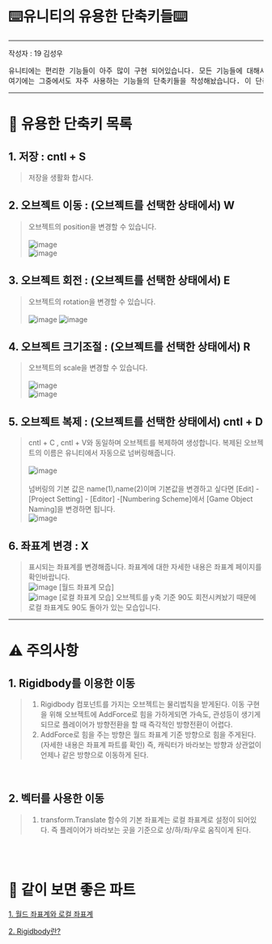 # ⌨️유니티의 유용한 단축키들⌨️

---
작성자 : 19 김성우

<pre>
유니티에는 편리한 기능들이 아주 많이 구현 되어있습니다. 모든 기능들에 대해서 단축키들을 모두 알고있다면 좋겠지만 현실적으로 불가능합니다.
여기에는 그중에서도 자주 사용하는 기능들의 단축키들을 작성해놨습니다. 이 단축키들을 숙지하고 있다면 개발 시간을 줄일 수 있을 것입니다.
</pre>

---

# 📝 유용한 단축키 목록

## 1. 저장 : cntl + S

> 저장을 생활화 합시다.

## 2. 오브젝트 이동 : (오브젝트를 선택한 상태에서) W

> 오브젝트의 position을 변경할 수 있습니다.
> <br><br>![image](./Key_Pic/W1.png)
> <br>![image](./Key_Pic/W2.png)

## 3. 오브젝트 회전 : (오브젝트를 선택한 상태에서) E

> 오브젝트의 rotation을 변경할 수 있습니다.<br><br>
> ![image](./Key_Pic/E1.png) ![image](./Key_Pic/E2.png)

## 4. 오브젝트 크기조절 : (오브젝트를 선택한 상태에서) R

> 오브젝트의 scale을 변경할 수 있습니다.
> <br><br>![image](./Key_Pic/R1.png)
> <br>![image](./Key_Pic/R2.png)

## 5. 오브젝트 복제 : (오브젝트를 선택한 상태에서) cntl + D

> cntl + C , cntl + V와 동일하며 오브젝트를 복제하여 생성합니다. 복제된 오브젝트의 이름은 유니티에서 자동으로 넘버링해줍니다. 
> <br><br>![image](./Key_Pic/cd1.png)<br><br>
> 넘버링의 기본 값은 name(1),name(2)이며 기본값을 변경하고 싶다면 [Edit] - [Project Setting] - [Editor] -[Numbering Scheme]에서 [Game Object Naming]을 변경하면 됩니다.
> <br>![image](./Key_Pic/cd2.png)

## 6. 좌표계 변경 : X

> 표시되는 좌표계를 변경해줍니다. 좌표계에 대한 자세한 내용은 좌표계 페이지를 확인바랍니다.
> <br>![image](./Key_Pic/w1.png)
> [월드 좌표계 모습]
> <br>![image](./Key_Pic/w2.png)
> [로컬 좌표계 모습] 오브젝트를 y축 기준 90도 회전시켜놨기 때문에 로컬 좌표계도 90도 돌아가 있는 모습입니다.
---

# ⚠️ 주의사항

## 1. Rigidbody를 이용한 이동

>1. Rigidbody 컴포넌트를 가지는 오브젝트는 물리법칙을 받게된다. 이동 구현을 위해 오브젝트에 AddForce로 힘을 가하게되면 가속도, 관성등이 생기게 되므로 플레이어가 방향전환을 할 때 즉각적인 방향전환이 어렵다.
>2. AddForce로 힘을 주는 방향은 월드 좌표계 기준 방향으로 힘을 주게된다.(자세한 내용은 좌표계 파트를 확인) 즉, 캐릭터가 바라보는 방향과 상관없이 언제나 같은 방향으로 이동하게 된다.

<br>

## 2. 벡터를 사용한 이동
>1. transform.Translate 함수의 기본 좌표계는 로컬 좌표계로 설정이 되어있다. 즉 플레이어가 바라보는 곳을 기준으로 상/하/좌/우로 움직이게 된다.

<br><br>

# 🤝 같이 보면 좋은 파트

[1. 월드 좌표계와 로컬 좌표계](https://github.com/starhome7/GG_Unity_GitHub/blob/main/3D%20Scripts/1.%20Player%20%EC%9D%B4%EB%8F%99%20%EA%B5%AC%ED%98%84%ED%95%98%EA%B8%B0/1.%20Player%20%EC%9D%B4%EB%8F%99%20%EA%B5%AC%ED%98%84%ED%95%98%EA%B8%B0.md)

[2. Rigidbody란?](https://github.com/starhome7/GG_Unity_GitHub/blob/main/3D%20Scripts/1.%20Player%20%EC%9D%B4%EB%8F%99%20%EA%B5%AC%ED%98%84%ED%95%98%EA%B8%B0/1.%20Player%20%EC%9D%B4%EB%8F%99%20%EA%B5%AC%ED%98%84%ED%95%98%EA%B8%B0.md)

